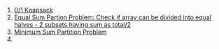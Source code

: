 1. [0/1 Knapsack](https://practice.geeksforgeeks.org/problems/0-1-knapsack-problem/0)
2. [Equal Sum Partion Problem: Check if array can be divided into equal halves - 2 subsets having sum as total/2](https://leetcode.com/problems/partition-equal-subset-sum/submissions/)
3. [Minimum Sum Partition Problem](https://practice.geeksforgeeks.org/problems/minimum-sum-partition/0)
4. 
